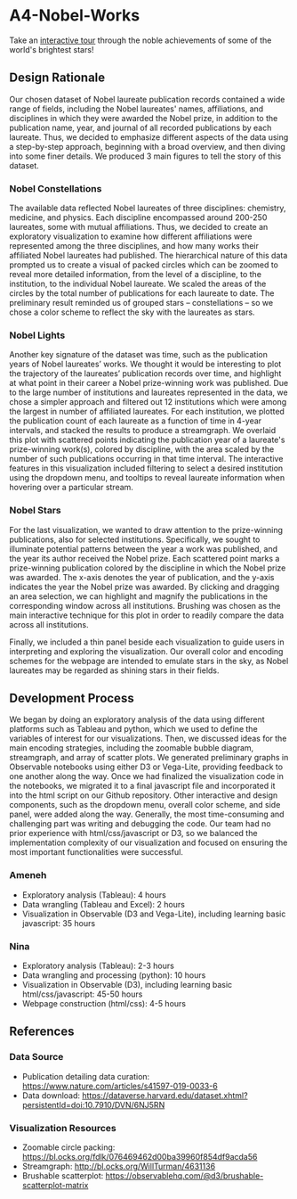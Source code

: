 # A4-Nobel-Works

Take an [interactive tour](https://github.mit.edu/pages/6894-sp20/A4-Nobel-Works/) through the noble achievements of some of the world's brightest stars!

## Design Rationale
Our chosen dataset of Nobel laureate publication records contained a wide range of fields, including the Nobel laureates' names, affiliations, and disciplines in which they were awarded the Nobel prize, in addition to the publication name, year, and journal of all recorded publications by each laureate. Thus, we decided to emphasize different aspects of the data using a step-by-step approach, beginning with a broad overview, and then diving into some finer details. We produced 3 main figures to tell the story of this dataset.

### Nobel Constellations
The available data reflected Nobel laureates of three disciplines: chemistry, medicine, and physics. Each discipline encompassed around 200-250 laureates, some with mutual affiliations. Thus, we decided to create an exploratory visualization to examine how different affiliations were represented among the three disciplines, and how many works their affiliated Nobel laureates had published. The hierarchical nature of this data prompted us to create a visual of packed circles which can be zoomed to reveal more detailed information, from the level of a discipline, to the institution, to the individual Nobel laureate. We scaled the areas of the circles by the total number of publications for each laureate to date. The preliminary result reminded us of grouped stars – constellations – so we chose a color scheme to reflect the sky with the laureates as stars.

### Nobel Lights
Another key signature of the dataset was time, such as the publication years of Nobel laureates’ works. We thought it would be interesting to plot the trajectory of the laureates’ publication records over time, and highlight at what point in their career a Nobel prize-winning work was published. Due to the large number of institutions and laureates represented in the data, we chose a simpler approach and filtered out 12 institutions which were among the largest in number of affiliated laureates. For each institution, we plotted the publication count of each laureate as a function of time in 4-year intervals, and stacked the results to produce a streamgraph. We overlaid this plot with scattered points indicating the publication year of a laureate's prize-winning work(s), colored by discipline, with the area scaled by the number of such publications occurring in that time interval. The interactive features in this visualization included filtering to select a desired institution using the dropdown menu, and tooltips to reveal laureate information when hovering over a particular stream.

### Nobel Stars
For the last visualization, we wanted to draw attention to the prize-winning publications, also for selected institutions. Specifically, we sought to illuminate potential patterns between the year a work was published, and the year its author received the Nobel prize. Each scattered point marks a prize-winning publication colored by the discipline in which the Nobel prize was awarded. The x-axis denotes the year of publication, and the y-axis indicates the year the Nobel prize was awarded. By clicking and dragging an area selection, we can highlight and magnify the publications in the corresponding window across all institutions. Brushing was chosen as the main interactive technique for this plot in order to readily compare the data across all institutions.

Finally, we included a thin panel beside each visualization to guide users in interpreting and exploring the visualization. Our overall color and encoding schemes for the webpage are intended to emulate stars in the sky, as Nobel laureates may be regarded as shining stars in their fields.

## Development Process
We began by doing an exploratory analysis of the data using different platforms such as Tableau and python, which we used to define the variables of interest for our visualizations. Then, we discussed ideas for the main encoding strategies, including the zoomable bubble diagram, streamgraph, and array of scatter plots. We generated preliminary graphs in Observable notebooks using either D3 or Vega-Lite, providing feedback to one another along the way. Once we had finalized the visualization code in the notebooks, we migrated it to a final javascript file and incorporated it into the html script on our Github repository. Other interactive and design components, such as the dropdown menu, overall color scheme, and side panel, were added along the way. Generally, the most time-consuming and challenging part was writing and debugging the code. Our team had no prior experience with html/css/javascript or D3, so we balanced the implementation complexity of our visualization and focused on ensuring the most important functionalities were successful.

### Ameneh
- Exploratory analysis (Tableau): 4 hours
- Data wrangling (Tableau and Excel): 2 hours
- Visualization in Observable (D3 and Vega-Lite), including learning basic javascript: 35 hours

### Nina
- Exploratory analysis (Tableau): 2-3 hours
- Data wrangling and processing (python): 10 hours
- Visualization in Observable (D3), including learning basic html/css/javascript: 45-50 hours
- Webpage construction (html/css): 4-5 hours


## References
### Data Source
- Publication detailing data curation: https://www.nature.com/articles/s41597-019-0033-6
- Data download: https://dataverse.harvard.edu/dataset.xhtml?persistentId=doi:10.7910/DVN/6NJ5RN

### Visualization Resources
- Zoomable circle packing: https://bl.ocks.org/fdlk/076469462d00ba39960f854df9acda56
- Streamgraph: http://bl.ocks.org/WillTurman/4631136
- Brushable scatterplot: https://observablehq.com/@d3/brushable-scatterplot-matrix
